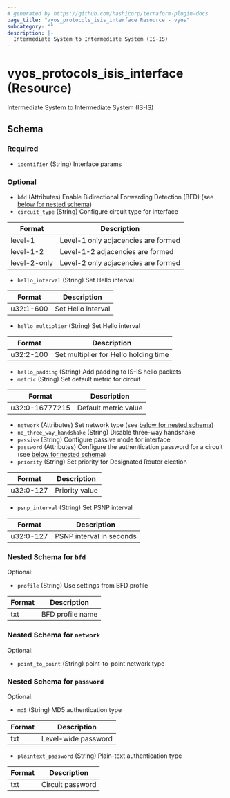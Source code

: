 ```yaml
---
# generated by https://github.com/hashicorp/terraform-plugin-docs
page_title: "vyos_protocols_isis_interface Resource - vyos"
subcategory: ""
description: |-
  Intermediate System to Intermediate System (IS-IS)
---
```


# vyos_protocols_isis_interface (Resource)

Intermediate System to Intermediate System (IS-IS)



<!-- schema generated by tfplugindocs -->
## Schema

### Required

- `identifier` (String) Interface params

### Optional

- `bfd` (Attributes) Enable Bidirectional Forwarding Detection (BFD) (see [below for nested schema](#nestedatt--bfd))
- `circuit_type` (String) Configure circuit type for interface

|  Format  |  Description  |
|----------|---------------|
|  level-1  |  Level-1 only adjacencies are formed  |
|  level-1-2  |  Level-1-2 adjacencies are formed  |
|  level-2-only  |  Level-2 only adjacencies are formed  |
- `hello_interval` (String) Set Hello interval

|  Format  |  Description  |
|----------|---------------|
|  u32:1-600  |  Set Hello interval  |
- `hello_multiplier` (String) Set Hello interval

|  Format  |  Description  |
|----------|---------------|
|  u32:2-100  |  Set multiplier for Hello holding time  |
- `hello_padding` (String) Add padding to IS-IS hello packets
- `metric` (String) Set default metric for circuit

|  Format  |  Description  |
|----------|---------------|
|  u32:0-16777215  |  Default metric value  |
- `network` (Attributes) Set network type (see [below for nested schema](#nestedatt--network))
- `no_three_way_handshake` (String) Disable three-way handshake
- `passive` (String) Configure passive mode for interface
- `password` (Attributes) Configure the authentication password for a circuit (see [below for nested schema](#nestedatt--password))
- `priority` (String) Set priority for Designated Router election

|  Format  |  Description  |
|----------|---------------|
|  u32:0-127  |  Priority value  |
- `psnp_interval` (String) Set PSNP interval

|  Format  |  Description  |
|----------|---------------|
|  u32:0-127  |  PSNP interval in seconds  |

<a id="nestedatt--bfd"></a>
### Nested Schema for `bfd`

Optional:

- `profile` (String) Use settings from BFD profile

|  Format  |  Description  |
|----------|---------------|
|  txt  |  BFD profile name  |


<a id="nestedatt--network"></a>
### Nested Schema for `network`

Optional:

- `point_to_point` (String) point-to-point network type


<a id="nestedatt--password"></a>
### Nested Schema for `password`

Optional:

- `md5` (String) MD5 authentication type

|  Format  |  Description  |
|----------|---------------|
|  txt  |  Level-wide password  |
- `plaintext_password` (String) Plain-text authentication type

|  Format  |  Description  |
|----------|---------------|
|  txt  |  Circuit password  |
